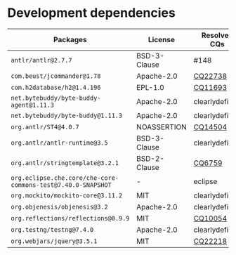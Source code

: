 # Development dependencies

| Packages | License | Resolved CQs |
| --- | --- | --- |
| `antlr/antlr@2.7.7` | BSD-3-Clause | #148 |
| `com.beust/jcommander@1.78` | Apache-2.0 | [CQ22738](https://dev.eclipse.org/ipzilla/show_bug.cgi?id=22738) |
| `com.h2database/h2@1.4.196` | EPL-1.0 | [CQ11693](https://dev.eclipse.org/ipzilla/show_bug.cgi?id=11693) |
| `net.bytebuddy/byte-buddy-agent@1.11.3` | Apache-2.0 | clearlydefined |
| `net.bytebuddy/byte-buddy@1.11.3` | Apache-2.0 | clearlydefined |
| `org.antlr/ST4@4.0.7` | NOASSERTION | [CQ14504](https://dev.eclipse.org/ipzilla/show_bug.cgi?id=14504) |
| `org.antlr/antlr-runtime@3.5` | BSD-3-Clause | clearlydefined |
| `org.antlr/stringtemplate@3.2.1` | BSD-2-Clause | [CQ6759](https://dev.eclipse.org/ipzilla/show_bug.cgi?id=6759) |
| `org.eclipse.che.core/che-core-commons-test@7.40.0-SNAPSHOT` | - | eclipse |
| `org.mockito/mockito-core@3.11.2` | MIT | clearlydefined |
| `org.objenesis/objenesis@3.2` | Apache-2.0 | clearlydefined |
| `org.reflections/reflections@0.9.9` | MIT | [CQ10054](https://dev.eclipse.org/ipzilla/show_bug.cgi?id=10054) |
| `org.testng/testng@7.4.0` | Apache-2.0 | clearlydefined |
| `org.webjars/jquery@3.5.1` | MIT | [CQ22218](https://dev.eclipse.org/ipzilla/show_bug.cgi?id=22218) |
